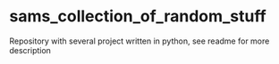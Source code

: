 # sams_collection_of_random_stuff
Repository with several project written in python, see readme for more description
